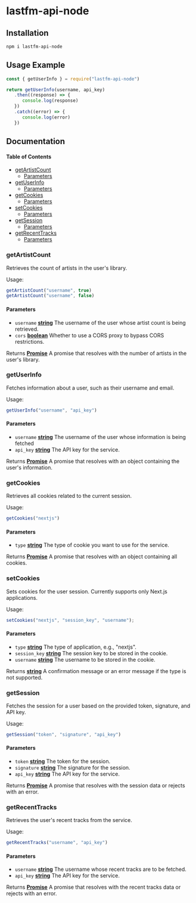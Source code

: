 # lastfm-api-node

## Installation

```bash
npm i lastfm-api-node
```

## Usage Example

```javascript
const { getUserInfo } = require("lastfm-api-node")

return getUserInfo(username, api_key)
   .then((response) => {
      console.log(response)
   })
   .catch((error) => {
      console.log(error)
   })
```

## Documentation

<!-- Generated by documentation.js. Update this documentation by updating the source code. -->

#### Table of Contents

*   [getArtistCount](#getartistcount)
    *   [Parameters](#parameters)
*   [getUserInfo](#getuserinfo)
    *   [Parameters](#parameters-1)
*   [getCookies](#getcookies)
    *   [Parameters](#parameters-2)
*   [setCookies](#setcookies)
    *   [Parameters](#parameters-3)
*   [getSession](#getsession)
    *   [Parameters](#parameters-4)
*   [getRecentTracks](#getrecenttracks)
    *   [Parameters](#parameters-5)

### getArtistCount

Retrieves the count of artists in the user's library.

Usage:

```javascript
getArtistCount("username", true)
getArtistCount("username", false)
```

#### Parameters

*   `username` **[string](https://developer.mozilla.org/docs/Web/JavaScript/Reference/Global_Objects/String)** The username of the user whose artist count is being retrieved.
*   `cors` **[boolean](https://developer.mozilla.org/docs/Web/JavaScript/Reference/Global_Objects/Boolean)** Whether to use a CORS proxy to bypass CORS restrictions.

Returns **[Promise](https://developer.mozilla.org/docs/Web/JavaScript/Reference/Global_Objects/Promise)** A promise that resolves with the number of artists in the user's library.

### getUserInfo

Fetches information about a user, such as their username and email.

Usage:

```javascript
getUserInfo("username", "api_key")
```

#### Parameters

*   `username` **[string](https://developer.mozilla.org/docs/Web/JavaScript/Reference/Global_Objects/String)** The username of the user whose information is being fetched
*   `api_key` **[string](https://developer.mozilla.org/docs/Web/JavaScript/Reference/Global_Objects/String)** The API key for the service.

Returns **[Promise](https://developer.mozilla.org/docs/Web/JavaScript/Reference/Global_Objects/Promise)** A promise that resolves with an object containing the user's information.

### getCookies

Retrieves all cookies related to the current session.

Usage:

```javascript
getCookies("nextjs")
```

#### Parameters

*   `type` **[string](https://developer.mozilla.org/docs/Web/JavaScript/Reference/Global_Objects/String)** The type of cookie you want to use for the service.

Returns **[Promise](https://developer.mozilla.org/docs/Web/JavaScript/Reference/Global_Objects/Promise)** A promise that resolves with an object containing all cookies.

### setCookies

Sets cookies for the user session. Currently supports only Next.js applications.

Usage:

```javascript
setCookies("nextjs", "session_key", "username");
```

#### Parameters

*   `type` **[string](https://developer.mozilla.org/docs/Web/JavaScript/Reference/Global_Objects/String)** The type of application, e.g., "nextjs".
*   `session_key` **[string](https://developer.mozilla.org/docs/Web/JavaScript/Reference/Global_Objects/String)** The session key to be stored in the cookie.
*   `username` **[string](https://developer.mozilla.org/docs/Web/JavaScript/Reference/Global_Objects/String)** The username to be stored in the cookie.

Returns **[string](https://developer.mozilla.org/docs/Web/JavaScript/Reference/Global_Objects/String)** A confirmation message or an error message if the type is not supported.

### getSession

Fetches the session for a user based on the provided token, signature, and API key.

Usage:

```javascript
getSession("token", "signature", "api_key")
```

#### Parameters

*   `token` **[string](https://developer.mozilla.org/docs/Web/JavaScript/Reference/Global_Objects/String)** The token for the session.
*   `signature` **[string](https://developer.mozilla.org/docs/Web/JavaScript/Reference/Global_Objects/String)** The signature for the session.
*   `api_key` **[string](https://developer.mozilla.org/docs/Web/JavaScript/Reference/Global_Objects/String)** The API key for the service.

Returns **[Promise](https://developer.mozilla.org/docs/Web/JavaScript/Reference/Global_Objects/Promise)** A promise that resolves with the session data or rejects with an error.

### getRecentTracks

Retrieves the user's recent tracks from the service.

Usage:

```javascript
getRecentTracks("username", "api_key")
```

#### Parameters

*   `username` **[string](https://developer.mozilla.org/docs/Web/JavaScript/Reference/Global_Objects/String)** The username whose recent tracks are to be fetched.
*   `api_key` **[string](https://developer.mozilla.org/docs/Web/JavaScript/Reference/Global_Objects/String)** The API key for the service.

Returns **[Promise](https://developer.mozilla.org/docs/Web/JavaScript/Reference/Global_Objects/Promise)** A promise that resolves with the recent tracks data or rejects with an error.
